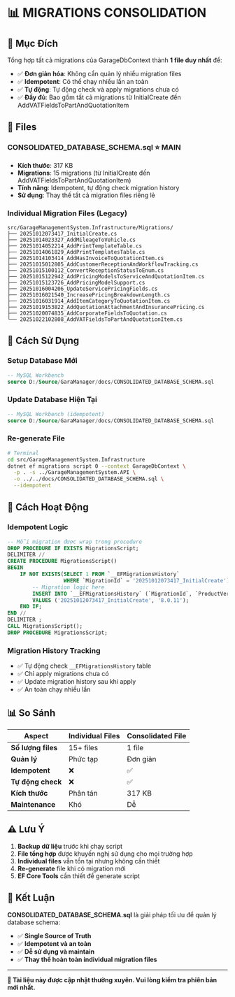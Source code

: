 # 📊 MIGRATIONS CONSOLIDATION

## 🎯 Mục Đích

Tổng hợp tất cả migrations của GarageDbContext thành **1 file duy nhất** để:
- ✅ **Đơn giản hóa**: Không cần quản lý nhiều migration files
- ✅ **Idempotent**: Có thể chạy nhiều lần an toàn
- ✅ **Tự động**: Tự động check và apply migrations chưa có
- ✅ **Đầy đủ**: Bao gồm tất cả migrations từ InitialCreate đến AddVATFieldsToPartAndQuotationItem

## 📁 Files

### **CONSOLIDATED_DATABASE_SCHEMA.sql** ⭐ MAIN
- **Kích thước**: 317 KB
- **Migrations**: 15 migrations (từ InitialCreate đến AddVATFieldsToPartAndQuotationItem)
- **Tính năng**: Idempotent, tự động check migration history
- **Sử dụng**: Thay thế tất cả migration files riêng lẻ

### **Individual Migration Files** (Legacy)
```
src/GarageManagementSystem.Infrastructure/Migrations/
├── 20251012073417_InitialCreate.cs
├── 20251014023327_AddMileageToVehicle.cs
├── 20251014052214_AddPrintTemplateTable.cs
├── 20251014061829_AddPrintTemplatesTable.cs
├── 20251014103414_AddHasInvoiceToQuotationItem.cs
├── 20251015012805_AddCustomerReceptionAndWorkflowTracking.cs
├── 20251015100112_ConvertReceptionStatusToEnum.cs
├── 20251015122942_AddPricingModelsToServiceAndQuotationItem.cs
├── 20251015123726_AddPricingModelSupport.cs
├── 20251016004206_UpdateServicePricingFields.cs
├── 20251016021540_IncreasePricingBreakdownLength.cs
├── 20251016031914_AddItemCategoryToQuotationItem.cs
├── 20251019153822_AddQuotationAttachmentAndInsurancePricing.cs
├── 20251020074835_AddCorporateFieldsToQuotation.cs
└── 20251022102808_AddVATFieldsToPartAndQuotationItem.cs
```

## 🚀 Cách Sử Dụng

### **Setup Database Mới**
```sql
-- MySQL Workbench
source D:/Source/GaraManager/docs/CONSOLIDATED_DATABASE_SCHEMA.sql
```

### **Update Database Hiện Tại**
```sql
-- MySQL Workbench (idempotent)
source D:/Source/GaraManager/docs/CONSOLIDATED_DATABASE_SCHEMA.sql
```

### **Re-generate File**
```bash
# Terminal
cd src/GarageManagementSystem.Infrastructure
dotnet ef migrations script 0 --context GarageDbContext \
  -p . -s ../GarageManagementSystem.API \
  -o ../../docs/CONSOLIDATED_DATABASE_SCHEMA.sql \
  --idempotent
```

## 🔧 Cách Hoạt Động

### **Idempotent Logic**
```sql
-- Mỗi migration được wrap trong procedure
DROP PROCEDURE IF EXISTS MigrationsScript;
DELIMITER //
CREATE PROCEDURE MigrationsScript()
BEGIN
    IF NOT EXISTS(SELECT 1 FROM `__EFMigrationsHistory` 
                  WHERE `MigrationId` = '20251012073417_InitialCreate') THEN
        -- Migration logic here
        INSERT INTO `__EFMigrationsHistory` (`MigrationId`, `ProductVersion`)
        VALUES ('20251012073417_InitialCreate', '8.0.11');
    END IF;
END //
DELIMITER ;
CALL MigrationsScript();
DROP PROCEDURE MigrationsScript;
```

### **Migration History Tracking**
- ✅ Tự động check `__EFMigrationsHistory` table
- ✅ Chỉ apply migrations chưa có
- ✅ Update migration history sau khi apply
- ✅ An toàn chạy nhiều lần

## 📊 So Sánh

| Aspect | Individual Files | Consolidated File |
|--------|------------------|-------------------|
| **Số lượng files** | 15+ files | 1 file |
| **Quản lý** | Phức tạp | Đơn giản |
| **Idempotent** | ❌ | ✅ |
| **Tự động check** | ❌ | ✅ |
| **Kích thước** | Phân tán | 317 KB |
| **Maintenance** | Khó | Dễ |

## ⚠️ Lưu Ý

1. **Backup dữ liệu** trước khi chạy script
2. **File tổng hợp** được khuyến nghị sử dụng cho mọi trường hợp
3. **Individual files** vẫn tồn tại nhưng không cần thiết
4. **Re-generate** file khi có migration mới
5. **EF Core Tools** cần thiết để generate script

## 🎯 Kết Luận

**CONSOLIDATED_DATABASE_SCHEMA.sql** là giải pháp tối ưu để quản lý database schema:
- ✅ **Single Source of Truth**
- ✅ **Idempotent và an toàn**
- ✅ **Dễ sử dụng và maintain**
- ✅ **Thay thế hoàn toàn individual migration files**

---

**📄 Tài liệu này được cập nhật thường xuyên. Vui lòng kiểm tra phiên bản mới nhất.**
